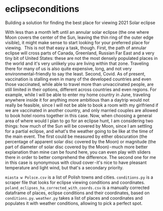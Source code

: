 # eclipseconditions
Building a solution for finding the best place for viewing 2021 Solar eclipse

With less than a month left until an annular solar eclipse (the one where Moon covers the center of the Sun, leaving the thin ring of the outer edge visible), it might make sense to start looking for your preferred place for viewing. 
This is not that easy a task, though. First, the path of annular eclipse will cross parts of Canada, Greenland, Russian Far East and a very tiny bit of United States: these are not the most densely populated places in the world and it's very unlikely you are living within that zone. Traveling there for many of us is also quite expensive, long, and not very environmental-friendly to say the least. Second, Covid. As of present, vaccination is stalling even in many of the developed countries and even those vaccinated, while able to travel more than unvaccinated people, are still limited in their options, different across countries and even regions. For example, while I will be able to enter my home country in June, traveling anywhere inside it for anything more ambitious than a daytrip would not really be feasible, since I will not be able to book a room with my girlfriend if we are vaccinated in another country, and only married couples are allowed to book hotel rooms together in this case.
Now, when choosing a general area of where would I plan to go for an eclipse hunt, I am considering two things: how much of the Sun will be covered by Moon, since I am settling for a partial eclipse, and what's the weather going to be like at the time of the main event. The first could be measured by either obscuration (the percentage of apparent solar disc covered by the Moon) or magnitude (the part of diameter of solar disc covered by the Moon) - much more better explanation than mine can be found here, you can even play with sliders there in order to better comprehend the difference. The second one for me in this case is synonymous with cloud cover - it's nice to have pleasant temperature and light wind, but that's a secondary priority.

`miasta w Polsce.csv` is a list of Polish towns and cities.
`conditions.py` is a scraper file that looks for eclipse viewing conditions and coordinates.
`poland_eclipses_ha_corrected_with_coords.csv` is a manually corrected dataframe of places, eclipse conditions and their coordinates, based on `conditions.py`.
`weather.py` takes a list of places and coordinates and populates it with weather conditions, allowing to pick a perfect spot.

